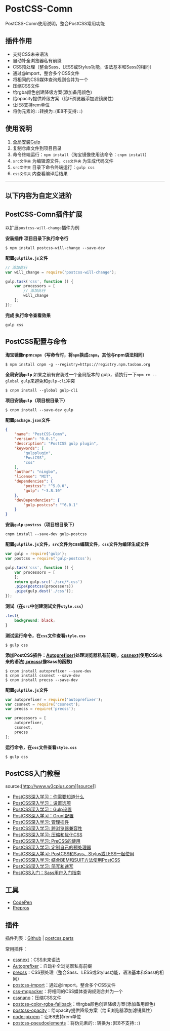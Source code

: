 # PostCSS-Comn
PostCSS-Comn使用说明，整合PostCSS常用功能

## 插件作用
- 支持CSS未来语法
- 自动补全浏览器私有前缀
- CSS预处理（整合Sass、LESS或Stylus功能，语法基本和Sass的相同）
- 通过@import，整合多个CSS文件
- 将相同的CSS媒体查询规则合并为一个
- 压缩CSS文件
- 给rgba颜色创建降级方案(添加备用颜色)
- 给opacity提供降级方案（给IE浏览器添加滤镜属性）
- 让IE8支持rem单位
- 将伪元素的`::`转换为`:`(IE8不支持`::`)

## 使用说明
1. [全局安装Gulp][gulp-g]
2. 复制仓库文件到项目目录
3. 命令终端运行：`npm install`（淘宝镜像使用该命令：`cnpm install`）
4. `src文件夹` 为编辑源文件，`css文件夹` 为生成代码文件
5. `src文件夹` 目录下命令终端运行：`gulp css`
6. `css文件夹` 内查看编译后结果


----------

## 以下内容为自定义进阶

## PostCSS-Comn插件扩展
以扩展`postcss-will-change`插件为例

**安装插件 项目目录下执行命令行**

```git
$ npm install postcss-will-change --save-dev
```
**配置`gulpfile.js`文件**

```javascript
// 添加此行
var will_change = require('postcss-will-change');
```

```javascript
gulp.task('css', function () { 
	var processors = [
		// 添加此行
		will_change
	]; 
});
```

**完成 执行命令查看效果**
```git
gulp css
```

## PostCSS配置与命令

**淘宝镜像npm`cnpm`（写命令时，将`npm`换成`cnpm`，其他与npm语法相同）**
```git
$ npm install cnpm -g --registry=https://registry.npm.taobao.org
```

**全局安装`gulp`**
如果之前有安装过一个全局版本的 gulp，请执行一下`npm rm --global gulp`来避免和`gulp-cli`冲突

```git
$ cnpm install --global gulp-cli
```

**项目安装`gulp`（项目根目录下）**
```git
$ cnpm install --save-dev gulp
```

**配置`package.json`文件**

```json
{ 
	"name": "PostCSS-Comn", 
	"version": "0.0.1", 
	"description": "PostCSS gulp plugin", 
	"keywords": [ 
		"gulpplugin", 
		"PostCSS", 
		"css" 
	], 
	"author": "ningbo", 
	"license": "MIT", 
	"dependencies": { 
		"postcss": "^5.0.0", 
		"gulp": "~3.8.10" 
	}, 
	"devDependencies": { 
		"gulp-postcss": "^6.0.1" 
	} 
}
```

**安装`gulp-postcss`（项目根目录下）**
```git
cnpm install --save-dev gulp-postcss
```

**配置`gulpfile.js`文件，`src`文件为css编辑文件，`css`文件为编译生成文件**

```javascript
var gulp = require('gulp');
var postcss = require('gulp-postcss');
```

```javascript
gulp.task('css', function () { 
	var processors = [
	]; 
	return gulp.src('./src/*.css')
	.pipe(postcss(processors))
	.pipe(gulp.dest('./css')); 
});
```

**测试（在`src`中创建测试文件`style.css`）**
```css
.test{
	background: black;
}
```
**测试运行命令，在`css`文件查看`style.css`**

```git
$ gulp css
```

**添加PostCSS插件：[Autoprefixer][autopre](处理浏览器私有前缀)，[cssnext][cssnext](使用CSS未来的语法),[precss][precss](像Sass的函数)**

```git
$ cnpm install autoprefixer --save-dev
$ cnpm install cssnext --save-dev
$ cnpm install precss --save-dev
```

**配置`gulpfile.js`文件**

```javascript
var autoprefixer = require('autoprefixer'); 
var cssnext = require('cssnext'); 
var precss = require('precss');
```

```javascript
var processors = [
	autoprefixer,
	cssnext,
	precss
]; 
```

**运行命令，在`css`文件查看`style.css`**

```git
$ gulp css
```

## PostCSS入门教程
source:[http://www.w3cplus.com][source1]

- [PostCSS深入学习：你需要知道什么][konw1]
- [PostCSS深入学习：设置选项][konw2]
- [PostCSS深入学习：Gulp设置][konw3]
- [PostCSS深入学习：Grunt配置][konw4]
- [PostCSS深入学习: 管理插件][konw5]
- [PostCSS深入学习: 跨浏览器兼容性][konw6]
- [PostCSS深入学习: 压缩和优化CSS][konw7]
- [PostCSS深入学习: PreCSS的使用][konw8]
- [PostCSS深入学习: 定制自己的预处理器][konw9]
- [PostCSS深入学习: PostCSS和Sass、Stylus或LESS一起使用][konw10]
- [PostCSS深入学习: 结合BEM和SUIT方法使用PostCSS][konw11]
- [PostCSS深入学习: 简写和速写][konw12]
- [PostCSS入门：Sass用户入门指南][know13]

## 工具

- [CodePen][codepen]
- [Prepros][prepros]

## 插件
插件列表：[Github][pluginsList] | [postcss.parts][postcssParts]

常用插件：

- [cssnext][cssnext]：CSS未来语法
- [Autoprefixer][autopre]：自动补全浏览器私有前缀
- [precss][precss]：CSS预处理（整合Sass、LESS或Stylus功能，语法基本和Sass的相同）
- [postcss-import][import]：通过@import，整合多个CSS文件
- [css-mqpacker][mqpacker]：将相同的CSS媒体查询规则合并为一个
- [cssnano][cssnano]：压缩CSS文件
- [postcss-color-rgba-fallback][postcssRgba]：给rgba颜色创建降级方案(添加备用颜色)
- [postcss-opacity][opacity]：给opacity提供降级方案（给IE浏览器添加滤镜属性）
- [node-pixrem][pixrem]：让IE8支持rem单位
- [postcss-pseudoelements][pseudoelements]：将伪元素的`::`转换为`:`(IE8不支持`::`)

[source1]:http://www.w3cplus.co

[konw1]:http://www.w3cplus.com/PostCSS/postcss-deep-dive-what-you-need-to-know.html
[konw2]:http://www.w3cplus.com/PostCSS/postcss-quickstart-guide-instant-setup-options.html
[konw3]:http://www.w3cplus.com/PostCSS/postcss-quickstart-guide-gulp-setup.html
[konw4]:http://www.w3cplus.com/PostCSS/postcss-quickstart-guide-grunt-setup.html
[konw5]:http://www.w3cplus.com/PostCSS/postcss-quickstart-guide-exploring-plugins.html
[konw6]:http://www.w3cplus.com/PostCSS/using-postcss-for-cross-browser-compatibility.html
[konw7]:http://www.w3cplus.com/PostCSS/using-postcss-for-minification-and-optimization.html
[konw8]:http://www.w3cplus.com/PostCSS/postcss-deep-dive-preprocessing-with-precss.html
[konw9]:http://www.w3cplus.com/PostCSS/postcss-deep-dive-roll-your-own-preprocessor.html
[konw10]:http://www.w3cplus.com/PostCSS/using-postcss-together-with-sass-stylus-or-less.html
[konw11]:http://www.w3cplus.com/PostCSS/using-postcss-with-bem-and-suit-methodologies.html
[konw12]:http://www.w3cplus.com/PostCSS/postcss-deep-dive-shortcuts-and-shorthand.html
[know13]:http://www.w3cplus.com/preprocessor/getting-started-with-postcss-a-quick-guide-for-sass-users.html

[codepen]:http://codepen.io/
[prepros]:https://prepros.io/

[cssnext]:http://cssnext.io/features/
[autopre]:https://github.com/postcss/autoprefixer
[precss]:https://github.com/jonathantneal/precss
[cssnano]:http://cssnano.co/
[import]:https://github.com/postcss/postcss-import
[mqpacker]:https://github.com/hail2u/node-css-mqpacker
[postcssRgba]:https://github.com/postcss/postcss-color-rgba-fallback
[opacity]:https://github.com/iamvdo/postcss-opacity
[pixrem]:https://github.com/robwierzbowski/node-pixrem
[pseudoelements]:https://github.com/axa-ch/postcss-pseudoelements

[pluginsList]:https://github.com/postcss/postcss#plugins
[postcssParts]:http://postcss.parts/

[gulp-g]:http://www.w3cplus.com/PostCSS/using-postcss-for-cross-browser-compatibility.html